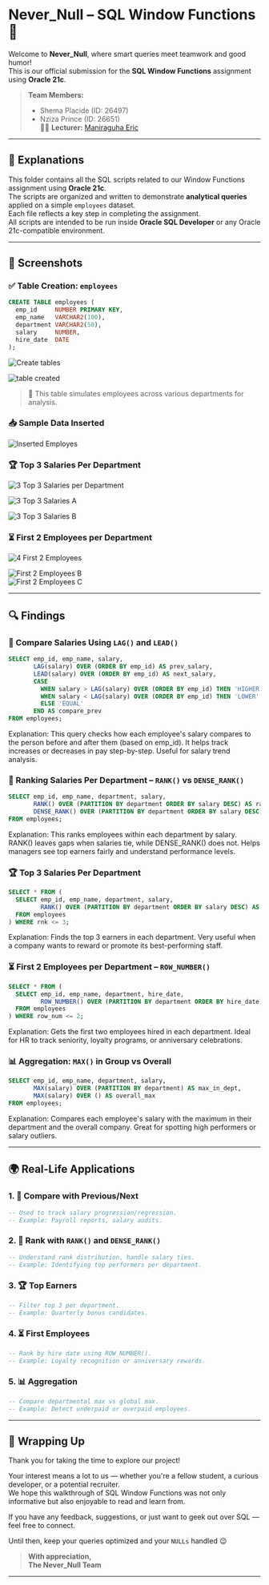 # Never_Null – SQL Window Functions 🚀

Welcome to **Never_Null**, where smart queries meet teamwork and good humor!  
This is our official submission for the **SQL Window Functions** assignment using **Oracle 21c**.

> **Team Members:**  
> - Shema Placide (ID: 26497)  
> - Nziza Prince (ID: 26651)  
> 👨‍🏫 **Lecturer:** [Maniraguha Eric](https://github.com/ericmaniraguha)

---


## 🎯 Explanations

This folder contains all the SQL scripts related to our Window Functions assignment using **Oracle 21c**.  
The scripts are organized and written to demonstrate **analytical queries** applied on a simple `employees` dataset.  
Each file reflects a key step in completing the assignment.  
All scripts are intended to be run inside **Oracle SQL Developer** or any Oracle 21c-compatible environment.

---

## 📸 Screenshots

### ✅ Table Creation: `employees`
```sql
CREATE TABLE employees (
  emp_id     NUMBER PRIMARY KEY,
  emp_name   VARCHAR2(100),
  department VARCHAR2(50),
  salary     NUMBER,
  hire_date  DATE
);

```
![Create tables](https://github.com/user-attachments/assets/ee403013-68b9-4a3a-a4b0-9b9021d7a7ed)

![table created](https://github.com/user-attachments/assets/7095314c-0d4c-4480-bf09-1e581ae3aa91)

> 📌 This table simulates employees across various departments for analysis.

### 📥 Sample Data Inserted

![Inserted Employes](https://github.com/user-attachments/assets/b98897f8-c673-4ddd-86a4-22bfd1d37dd0)


### 🏆 Top 3 Salaries Per Department

![3  Top 3 Salaries per Department](https://github.com/user-attachments/assets/a54b0d96-cbf8-457f-b5ec-870575ba3486)

![3  Top 3 Salaries A](https://github.com/user-attachments/assets/80cf00f3-bcf3-494c-9f91-aedde96696df)


![3  Top 3 Salaries B](https://github.com/user-attachments/assets/f864309c-c941-4981-9fcc-f41325e9f1cf)



### ⏳ First 2 Employees per Department

![4  First 2 Employees](https://github.com/user-attachments/assets/af3c4834-65b2-4c94-8445-8f3712eca6cc)

![First 2 Employees B](https://github.com/user-attachments/assets/baf7d620-921f-4269-ad0c-8368d150130d)  
![First 2 Employees C](https://github.com/user-attachments/assets/edf0d908-69c6-4c67-ba88-f1ead7c073c6)

---

## 🔍 Findings

### 🔁 Compare Salaries Using `LAG()` and `LEAD()`
```sql
SELECT emp_id, emp_name, salary,
       LAG(salary) OVER (ORDER BY emp_id) AS prev_salary,
       LEAD(salary) OVER (ORDER BY emp_id) AS next_salary,
       CASE
         WHEN salary > LAG(salary) OVER (ORDER BY emp_id) THEN 'HIGHER'
         WHEN salary < LAG(salary) OVER (ORDER BY emp_id) THEN 'LOWER'
         ELSE 'EQUAL'
       END AS compare_prev
FROM employees;
```
Explanation:
This query checks how each employee's salary compares to the person before and after them (based on emp_id). It helps track increases or decreases in pay step-by-step. Useful for salary trend analysis.


### 🥇 Ranking Salaries Per Department – `RANK()` vs `DENSE_RANK()`
```sql
SELECT emp_id, emp_name, department, salary,
       RANK() OVER (PARTITION BY department ORDER BY salary DESC) AS rank_salary,
       DENSE_RANK() OVER (PARTITION BY department ORDER BY salary DESC) AS dense_rank_salary
FROM employees;
```
Explanation:
This ranks employees within each department by salary. RANK() leaves gaps when salaries tie, while DENSE_RANK() does not. Helps managers see top earners fairly and understand performance levels.

### 🏆 Top 3 Salaries Per Department
```sql
SELECT * FROM (
  SELECT emp_id, emp_name, department, salary,
         RANK() OVER (PARTITION BY department ORDER BY salary DESC) AS rnk
  FROM employees
) WHERE rnk <= 3;
```
Explanation:
Finds the top 3 earners in each department. Very useful when a company wants to reward or promote its best-performing staff.

### ⏳ First 2 Employees per Department – `ROW_NUMBER()`
```sql
SELECT * FROM (
  SELECT emp_id, emp_name, department, hire_date,
         ROW_NUMBER() OVER (PARTITION BY department ORDER BY hire_date) AS row_num
  FROM employees
) WHERE row_num <= 2;
```
Explanation:
Gets the first two employees hired in each department. Ideal for HR to track seniority, loyalty programs, or anniversary celebrations.



### 📊 Aggregation: `MAX()` in Group vs Overall
```sql
SELECT emp_id, emp_name, department, salary,
       MAX(salary) OVER (PARTITION BY department) AS max_in_dept,
       MAX(salary) OVER () AS overall_max
FROM employees;
```
Explanation:
Compares each employee's salary with the maximum in their department and the overall company. Great for spotting high performers or salary outliers.

---

## 🌍 Real-Life Applications

### 1. 🔁 Compare with Previous/Next
```sql
-- Used to track salary progression/regression.
-- Example: Payroll reports, salary audits.
```

### 2. 🏅 Rank with `RANK()` and `DENSE_RANK()`
```sql
-- Understand rank distribution, handle salary ties.
-- Example: Identifying top performers per department.
```

### 3. 🏆 Top Earners
```sql
-- Filter top 3 per department.
-- Example: Quarterly bonus candidates.
```

### 4. ⏳ First Employees
```sql
-- Rank by hire date using ROW_NUMBER().
-- Example: Loyalty recognition or anniversary rewards.
```

### 5. 📊 Aggregation
```sql
-- Compare departmental max vs global max.
-- Example: Detect underpaid or overpaid employees.
```

---

## 🙏 Wrapping Up

Thank you for taking the time to explore our project!

Your interest means a lot to us — whether you're a fellow student, a curious developer, or a potential recruiter.  
We hope this walkthrough of SQL Window Functions was not only informative but also enjoyable to read and learn from.

If you have any feedback, suggestions, or just want to geek out over SQL — feel free to connect.

Until then, keep your queries optimized and your `NULLs` handled 😉

> **With appreciation,**  
> **The Never_Null Team**

---

